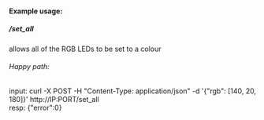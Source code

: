 #### Example usage:

##### /set_all
allows all of the RGB LEDs to be set to a colour

###### Happy path:
input: curl -X POST -H "Content-Type: application/json" -d '{"rgb": [140, 20, 180]}' http://IP:PORT/set_all  
resp: {"error":0}  

